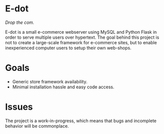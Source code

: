# E-dot
*Drop the com.*

E-dot is a small e-commerce webserver using MySQL and Python Flask in order to serve multiple users over hypertext.
The goal behind this project is not to create a large-scale framework for e-commerce sites, but to enable inexperienced computer users to setup their own web-shops.

# Goals
* Generic store framework availability.
* Minimal installation hassle and easy code access.

# Issues
The project is a work-in-progress, which means that bugs and incomplete behavior will be commonplace.
